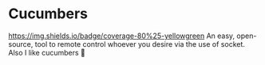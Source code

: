 # Cucumbers
https://img.shields.io/badge/coverage-80%25-yellowgreen
An easy, open-source, tool to remote control whoever you desire via the use of socket. Also I like cucumbers 🥒
